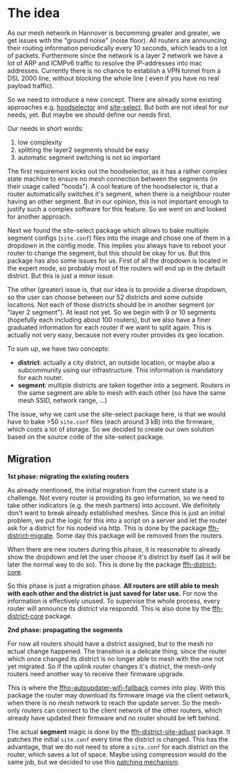 The idea
========

As our mesh network in Hannover is becomming greater and greater, we get issues
with the "ground noise" (noise floor). All routers are announcing their routing information
periodically every 10 seconds, which leads to a lot of packets. Furthermore since
the network is a layer 2 network we have a lot of ARP and ICMPv6 traffic to
resolve the IP-addresses into mac addresses. Currently there is no chance to
establish a VPN tunnel from a DSL 2000 line, without blocking the whole line (
even if you have no real payload traffic).

So we need to introduce a new concept. There are already some existing
approaches e.g. [hoodselector](https://github.com/freifunk-gluon/gluon/pull/997)
and [site-select](https://github.com/freifunk-gluon/gluon/pull/1003). But both
are not ideal for our needs, yet. But maybe we should define our needs first.

Our needs in short words:
1. low complexity
2. splitting the layer2 segments should be easy
3. automatic segment switching is not so important

The first requirement kicks out the hoodselector, as it has a rather complex
state machine to ensure no mesh connection between the segments (in their
usage called "hoods"). A cool feature of the hoodselector is, that a router
automatically switches it's segment, when there is a neighbour router having
an other segment. But in our opinion, this is not important enough to justify
such a complex software for this feature. So we went on and looked for another
approach.

Next we found the site-select package which allows to bake multiple segment
configs (`site.conf`) files into the image and chose one of them in a dropdown
in the config mode. This implies you always have to reboot your router to change
the segment, but this should be okay for us. But this package has also some
issues for us. First of all the dropdown is located in the expert mode, so
probably most of the routers will end up in the default district. But this is
just a minor issue.

The other (greater) issue is, that our idea is to provide a diverse dropdown, so
the user can choose between our 52 districts and some outside locations. Not
each of those districts should be in another segment (or "layer 2 segment"). At
least not yet. So we begin with 9 or 10 segments (hopefully each including about
100 routers), but we also have a finer graduated information for each router
if we want to split again. This is actually not very easy, because not every
router provides its geo location.

To sum up, we have two concepts:
- **district**: actually a city district, an outside location, or maybe also a
  subcommunity using our infrastructure. This information is mandatory for each
  router.
- **segment**: multiple districts are taken together into a segment. Routers in the
  same segment are able to mesh with each other (so have the same mesh SSID,
  network range, ...)

The issue, why we cant use the site-select package here, is that we would have
to bake >50 `site.conf` files (each around 3 kB) into the firmware, which costs
a lot of storage. So we decided to create our own solution based on the source
code of the site-select package.

Migration
---------

**1st phase: migrating the existing routers**

As already mentioned, the initial migration from the current state is a
challenge. Not every router is providing its geo information, so we need to take
other indicators (e.g. the mesh partners) into account. We definitely don't want
to break already established meshes. Since this is just an initial problem, we
put the logic for this into a script on a server and let the router ask for a
district for his nodeid via http. This is done by the package
[ffh-district-migrate](https://github.com/freifunkh/ffh-packages/tree/master/ffh-district-migrate).
Some day this package will be removed from the routers.

When there are new routers during this phase, it is reasonable to already show
the dropdown and let the user choose it's district by itself (as it will be
later the normal way to do so). This is done by the package
[ffh-district-core](https://github.com/freifunkh/ffh-packages/tree/master/ffh-district-core).

So this phase is just a migration phase. **All routers are still able to mesh with
each other and the district is just saved for later use.** For now the information
is effectively unused. To supervise the whole process, every router will
announce its district via respondd. This is also done by the
[ffh-district-core](https://github.com/freifunkh/ffh-packages/tree/master/ffh-district-core)
package.

**2nd phase: propagating the segments**

For now all routers should have a district assigned, but to the mesh no actual change happened.
The transition is a delicate thing, since the router which once
changed its district is no longer able to mesh with the one not yet migrated. So
if the uplink router changes it's district, the mesh-only routers need another
way to receive their firmware upgrade.

This is where the [ffho-autoupdater-wifi-fallback](https://git.c3pb.de/freifunk-pb/ffho-packages/tree/master/ffho/ffho-autoupdater-wifi-fallback)
comes into play. With this package the router may download its firmware image
via the client network, when there is no mesh network to reach the update server.
So the mesh-only routers can connect to the client network of the other routers,
which already have updated their firmware and no router should be left behind.

The actual **segment** magic is done by the
[ffh-district-site-adjust](https://github.com/freifunkh/ffh-packages/tree/master/ffh-district-site-adjust)
package. It patches the initial `site.conf` every time the district is changed.
This has the advantage, that we do not need to store a `site.conf` for each
district on the router, which saves a lot of space. Maybe using compression would
do the same job, but we decided to use this
[patching mechanism](https://github.com/freifunkh/ffh-packages/blob/master/ffh-district-site-adjust/files/lib/gluon/upgrade/002-adjust-site-config).
